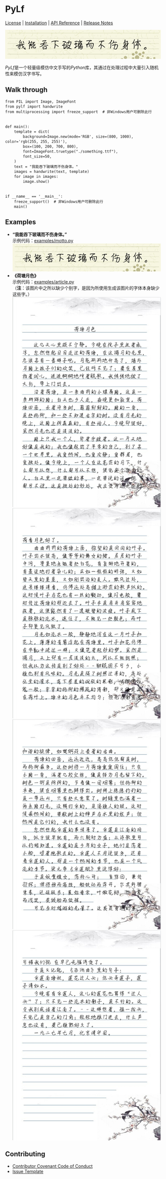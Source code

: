 # PyLf
[License](LICENSE) |
[Installation](docs/Installation.md) |
[API Reference](docs/API-Reference.md) |
[Release Notes](NEWS.md)

![](examples/out/motto.png)

*PyLf*是一个轻量级模仿中文手写的*Python*库，其通过在处理过程中大量引入随机性来模仿汉字书写。

## Walk through

    from PIL import Image, ImageFont
    from pylf import handwrite
    from multiprocessing import freeze_support  # 非Windows用户可删除此行
    
    
    def main():
        template = dict(
            background=Image.new(mode='RGB', size=(800, 1000), color='rgb(255, 255, 255)'),
            box=(100, 200, 700, 800),
            font=ImageFont.truetype("./something.ttf"),
            font_size=50,
        )
        text = "我能吞下玻璃而不伤身体。"
        images = handwrite(text, template)
        for image in images:
            image.show()
    
    
    if __name__ == '__main__':
        freeze_support()  # 非Windows用户可删除此行
        main()


## Examples

* __“我能吞下玻璃而不伤身体。”__ <br>
示例代码：[examples/motto.py](examples/motto.py) <br>
![](examples/out/motto.png) <br>
* __《荷塘月色》__ <br>
示例代码：[examples/article.py](examples/article.py) <br>
（**注**：该图片中之所以缺少个别字，是因为所使用生成该图片的字体本身缺少这些字。）
![](examples/out/荷塘月色/0.png)
![](examples/out/荷塘月色/1.png)
![](examples/out/荷塘月色/2.png)
![](examples/out/荷塘月色/3.png)
 
 ## Contributing
 
 * [Contributor Covenant Code of Conduct](CODE_OF_CONDUCT.md)
 * [Issue Template](ISSUE_TEMPLATE.md)
 
